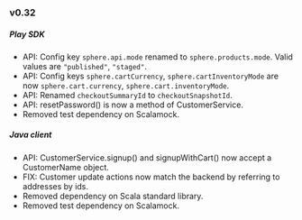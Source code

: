 ### v0.32

##### Play SDK
* API: Config key  `sphere.api.mode` renamed to `sphere.products.mode`. Valid values are `"published"`, `"staged"`.
* API: Config keys `sphere.cartCurrency`, `sphere.cartInventoryMode` are now `sphere.cart.currency`, `sphere.cart.inventoryMode`.
* API: Renamed `checkoutSummaryId` to `checkoutSnapshotId`.
* API: resetPassword() is now a method of CustomerService.
* Removed test dependency on Scalamock.

##### Java client
* API: CustomerService.signup() and signupWithCart() now accept a CustomerName object.
* FIX: Customer update actions now match the backend by referring to addresses by ids.
* Removed dependency on Scala standard library.
* Removed test dependency on Scalamock.